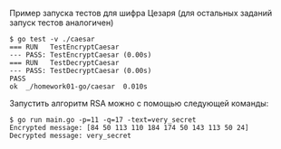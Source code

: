 Пример запуска тестов для шифра Цезаря (для остальных заданий запуск тестов аналогичен)

```
$ go test -v ./caesar
=== RUN   TestEncryptCaesar
--- PASS: TestEncryptCaesar (0.00s)
=== RUN   TestDecryptCaesar
--- PASS: TestDecryptCaesar (0.00s)
PASS
ok  _/homework01-go/caesar  0.010s
```

Запустить алгоритм RSA можно с помощью следующей команды:
```
$ go run main.go -p=11 -q=17 -text=very_secret
Encrypted message: [84 50 113 110 184 174 50 143 113 50 24]
Decrypted message: very_secret
```

